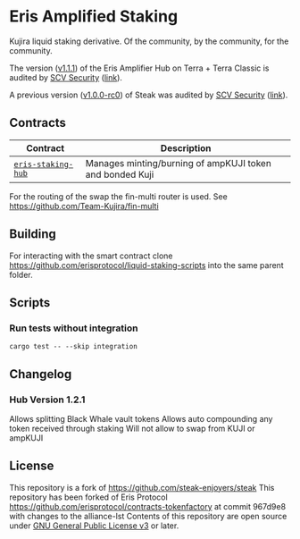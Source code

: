 # Eris Amplified Staking

Kujira liquid staking derivative. Of the community, by the community, for the community.

The version ([v1.1.1](https://github.com/erisprotocol/contracts-terra/releases/tag/v1.1.1)) of the Eris Amplifier Hub on Terra + Terra Classic is audited by [SCV Security](https://twitter.com/TerraSCV) ([link](https://github.com/SCV-Security/PublicReports/blob/main/CW/ErisProtocol/Eris%20Protocol%20-%20Amplified%20Staking%20-%20Audit%20Report%20v1.0.pdf)).

A previous version ([v1.0.0-rc0](https://github.com/st4k3h0us3/steak-contracts/releases/tag/v1.0.0-rc0)) of Steak was audited by [SCV Security](https://twitter.com/TerraSCV) ([link](https://github.com/SCV-Security/PublicReports/blob/main/CW/St4k3h0us3/St4k3h0us3%20-%20Steak%20Contracts%20Audit%20Review%20-%20%20v1.0.pdf)).

## Contracts

| Contract                              | Description                                              |
| ------------------------------------- | -------------------------------------------------------- |
| [`eris-staking-hub`](./contracts/hub) | Manages minting/burning of ampKUJI token and bonded Kuji |

For the routing of the swap the fin-multi router is used. See <https://github.com/Team-Kujira/fin-multi>

## Building

For interacting with the smart contract clone <https://github.com/erisprotocol/liquid-staking-scripts> into the same parent folder.

## Scripts

### Run tests without integration

`cargo test -- --skip integration`

## Changelog

### Hub Version 1.2.1

Allows splitting Black Whale vault tokens
Allows auto compounding any token received through staking
Will not allow to swap from KUJI or ampKUJI

## License

This repository is a fork of <https://github.com/steak-enjoyers/steak>
This repository has been forked of Eris Protocol https://github.com/erisprotocol/contracts-tokenfactory at commit 967d9e8 with changes to the alliance-lst
Contents of this repository are open source under [GNU General Public License v3](./LICENSE) or later.
